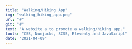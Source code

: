 ```yaml
---
title: "Walking/Hiking App"
img: "walking_hiking_app.png"
url: "#"
git: "#"
text: "A website a to promote a walking/hiking app."
tools: "CSS, Nunjucks, SCSS, Eleventy and JavaScript"
date: "2021-04-09"
---
```


